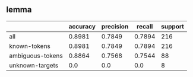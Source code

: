 
## lemma

|                  | accuracy | precision | recall | support |
|------------------|----------|-----------|--------|---------|
| all              | 0.8981   | 0.7849    | 0.7894 | 216     |
| known-tokens     | 0.8981   | 0.7849    | 0.7894 | 216     |
| ambiguous-tokens | 0.8864   | 0.7568    | 0.7544 | 88      |
| unknown-targets  | 0.0      | 0.0       | 0.0    | 8       |


